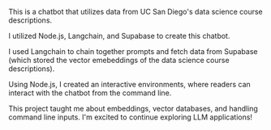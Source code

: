 This is a chatbot that utilizes data from UC San Diego's data science course descriptions.

I utilized Node.js, Langchain, and Supabase to create this chatbot.

I used Langchain to chain together prompts and fetch data from Supabase (which stored the vector emebeddings of the data science course descriptions).

Using Node.js, I created an interactive environments, where readers can interact with the chatbot from the command line.

This project taught me about embeddings, vector databases, and handling command line inputs. I'm excited to continue exploring LLM applications!
